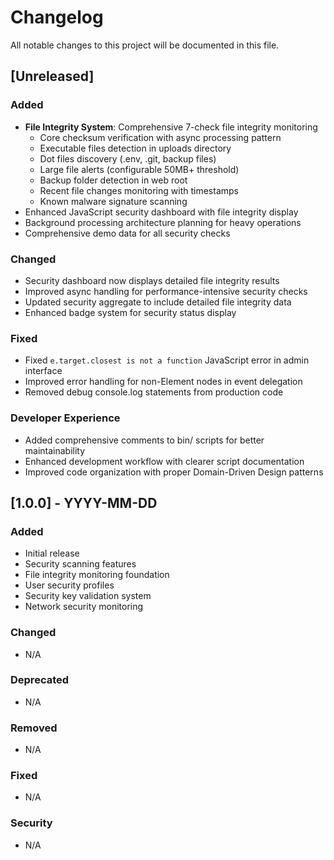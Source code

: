 # Changelog

All notable changes to this project will be documented in this file.

## [Unreleased]

### Added
- **File Integrity System**: Comprehensive 7-check file integrity monitoring
  - Core checksum verification with async processing pattern
  - Executable files detection in uploads directory  
  - Dot files discovery (.env, .git, backup files)
  - Large file alerts (configurable 50MB+ threshold)
  - Backup folder detection in web root
  - Recent file changes monitoring with timestamps
  - Known malware signature scanning
- Enhanced JavaScript security dashboard with file integrity display
- Background processing architecture planning for heavy operations
- Comprehensive demo data for all security checks

### Changed
- Security dashboard now displays detailed file integrity results
- Improved async handling for performance-intensive security checks
- Updated security aggregate to include detailed file integrity data
- Enhanced badge system for security status display

### Fixed
- Fixed `e.target.closest is not a function` JavaScript error in admin interface
- Improved error handling for non-Element nodes in event delegation
- Removed debug console.log statements from production code

### Developer Experience
- Added comprehensive comments to bin/ scripts for better maintainability
- Enhanced development workflow with clearer script documentation
- Improved code organization with proper Domain-Driven Design patterns

## [1.0.0] - YYYY-MM-DD
### Added
- Initial release
- Security scanning features
- File integrity monitoring foundation
- User security profiles
- Security key validation system
- Network security monitoring

### Changed
- N/A

### Deprecated
- N/A

### Removed
- N/A

### Fixed
- N/A

### Security
- N/A 